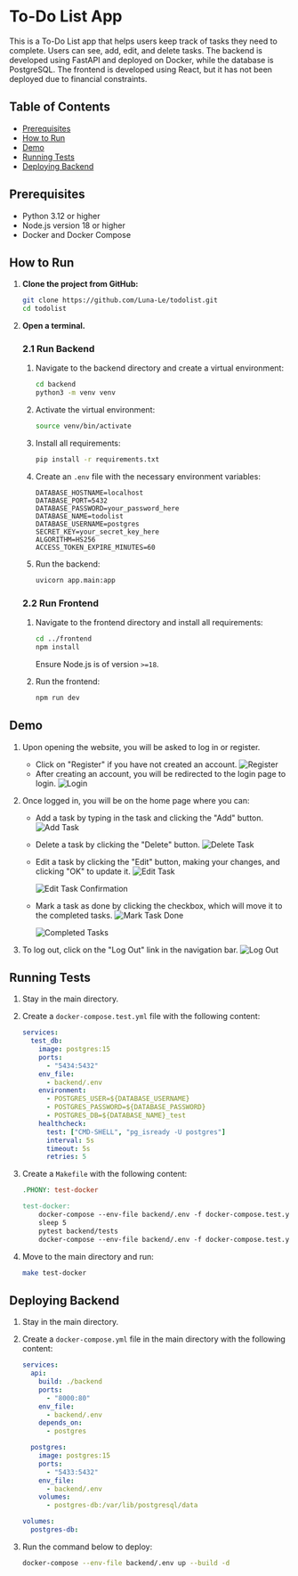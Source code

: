 # To-Do List App

This is a To-Do List app that helps users keep track of tasks they need to complete. Users can see, add, edit, and delete tasks. The backend is developed using FastAPI and deployed on Docker, while the database is PostgreSQL. The frontend is developed using React, but it has not been deployed due to financial constraints.

## Table of Contents
- [Prerequisites](#prerequisites)
- [How to Run](#how-to-run)
- [Demo](#demo)
- [Running Tests](#running-tests)
- [Deploying Backend](#deploying-backend)


## Prerequisites
- Python 3.12 or higher
- Node.js version 18 or higher
- Docker and Docker Compose

## How to Run

1. **Clone the project from GitHub:**
   ```bash
   git clone https://github.com/Luna-Le/todolist.git
   cd todolist
   ```

2. **Open a terminal.**

   ### 2.1 Run Backend
   1. Navigate to the backend directory and create a virtual environment:
      ```bash
      cd backend
      python3 -m venv venv
      ```
   2. Activate the virtual environment:
      ```bash
      source venv/bin/activate
      ```
   3. Install all requirements:
      ```bash
      pip install -r requirements.txt
      ```
   4. Create an `.env` file with the necessary environment variables:
      ```plaintext
      DATABASE_HOSTNAME=localhost
      DATABASE_PORT=5432
      DATABASE_PASSWORD=your_password_here
      DATABASE_NAME=todolist
      DATABASE_USERNAME=postgres
      SECRET_KEY=your_secret_key_here
      ALGORITHM=HS256
      ACCESS_TOKEN_EXPIRE_MINUTES=60
      ```

   5. Run the backend:
      ```bash
      uvicorn app.main:app
      ```

   ### 2.2 Run Frontend
   1. Navigate to the frontend directory and install all requirements:
      ```bash
      cd ../frontend
      npm install
      ```
      Ensure Node.js is of version `>=18`.
      
   2. Run the frontend:
      ```bash
      npm run dev
      ```


## Demo
1. Upon opening the website, you will be asked to log in or register.
   - Click on "Register" if you have not created an account.
      ![Register](images/image.png)
   - After creating an account, you will be redirected to the login page to login.
      ![Login](images/image-1.png)

2. Once logged in, you will be on the home page where you can:
   - Add a task by typing in the task and clicking the "Add" button.
      ![Add Task](images/image-2.png)
   
   - Delete a task by clicking the "Delete" button.
      ![Delete Task](images/image-3.png)
   
   - Edit a task by clicking the "Edit" button, making your changes, and clicking "OK" to update it.
      ![Edit Task](images/image-4.png)

      ![Edit Task Confirmation](images/image-5.png)
   
   - Mark a task as done by clicking the checkbox, which will move it to the completed tasks.
      ![Mark Task Done](images/image-6.png)

      ![Completed Tasks](images/image-7.png)

3. To log out, click on the "Log Out" link in the navigation bar.
      ![Log Out](images/image-8.png)


## Running Tests
1. Stay in the main directory.
2. Create a `docker-compose.test.yml` file with the following content:
   ```yaml
   services:
     test_db:
       image: postgres:15
       ports:
         - "5434:5432"
       env_file:
         - backend/.env
       environment:
         - POSTGRES_USER=${DATABASE_USERNAME}
         - POSTGRES_PASSWORD=${DATABASE_PASSWORD}
         - POSTGRES_DB=${DATABASE_NAME}_test
       healthcheck:
         test: ["CMD-SHELL", "pg_isready -U postgres"]
         interval: 5s
         timeout: 5s
         retries: 5
   ```

3. Create a `Makefile` with the following content:
   ```makefile
   .PHONY: test-docker

   test-docker:
       docker-compose --env-file backend/.env -f docker-compose.test.yml up -d
       sleep 5
       pytest backend/tests
       docker-compose --env-file backend/.env -f docker-compose.test.yml down
   ```

4. Move to the main directory and run:
   ```bash
   make test-docker
   ```

## Deploying Backend
1. Stay in the main directory.
2. Create a `docker-compose.yml` file in the main directory with the following content:
   ```yaml
   services:
     api:
       build: ./backend
       ports:
         - "8000:80"
       env_file:
         - backend/.env
       depends_on:
         - postgres

     postgres:
       image: postgres:15
       ports:
         - "5433:5432"
       env_file:
         - backend/.env
       volumes:
         - postgres-db:/var/lib/postgresql/data

   volumes:
     postgres-db:
   ```

3. Run the command below to deploy:
   ```bash
   docker-compose --env-file backend/.env up --build -d
   ```